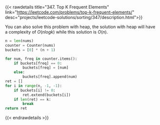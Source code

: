 {{< rawdetails title="347. Top K Frequent Elements" link="https://leetcode.com/problems/top-k-frequent-elements/"
	desc="projects/leetcode-solutions/sorting/347/description.html">}}

You can also solve this problem with heap, the solution with heap will have a complexity of $O(nlogk)$ while this solution is $O(n)$.

```python
n = len(nums)
counter = Counter(nums)
buckets = [0] * (n + 1)

for num, freq in counter.items():
	if buckets[freq] == 0:
		buckets[freq] = [num]
	else:
		buckets[freq].append(num)    
ret = []
for i in range(n, -1, -1):
	if buckets[i] != 0:
		ret.extend(buckets[i])
	if len(ret) == k:
		break
return ret
```
{{< endrawdetails >}}



